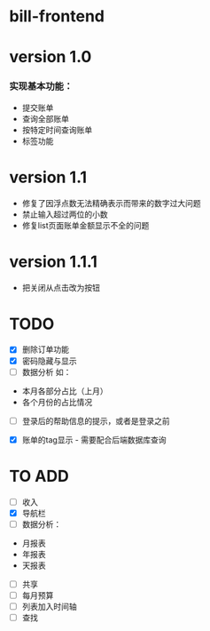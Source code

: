 # bill-frontend

# version 1.0
### 实现基本功能：
- 提交账单
- 查询全部账单
- 按特定时间查询账单
- 标签功能

# version 1.1
- 修复了因浮点数无法精确表示而带来的数字过大问题
- 禁止输入超过两位的小数
- 修复list页面账单金额显示不全的问题

# version 1.1.1
- 把关闭从点击改为按钮
# TODO
- [x] 删除订单功能
- [x] 密码隐藏与显示
- [ ] 数据分析
如：
- 本月各部分占比（上月）
- 各个月份的占比情况

- [ ] 登录后的帮助信息的提示，或者是登录之前
- [x] 账单的tag显示 - 需要配合后端数据库查询


# TO ADD
- [ ] 收入
- [x] 导航栏
- [ ] 数据分析：
- 月报表
- 年报表
- 天报表
- [ ] 共享
- [ ] 每月预算
- [ ] 列表加入时间轴
- [ ] 查找